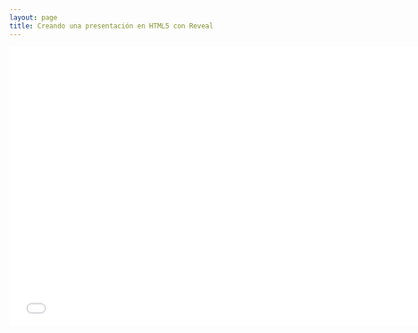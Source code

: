 ```yaml
---
layout: page
title: Creando una presentación en HTML5 con Reveal
---
```


<iframe width="750" height="500" src="//www.youtube.com/embed/r3DrDjNKbcU" frameborder="0" allowfullscreen></iframe>